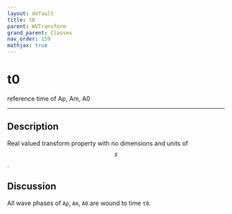 ```yaml
---
layout: default
title: t0
parent: WVTransform
grand_parent: Classes
nav_order: 159
mathjax: true
---
```


#  t0

reference time of Ap, Am, A0


---

## Description
Real valued transform property with no dimensions and units of $$s$$.

## Discussion

All wave phases of `Ap`, `Am`, `A0` are wound to time `t0`. 

